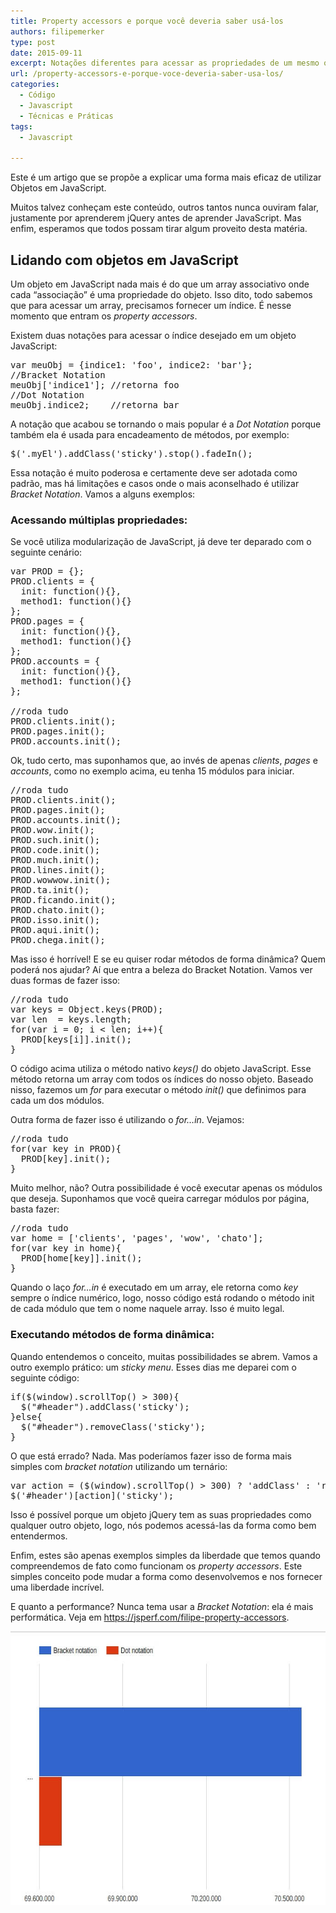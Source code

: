```yaml
---
title: Property accessors e porque você deveria saber usá-los
authors: filipemerker
type: post
date: 2015-09-11
excerpt: Notações diferentes para acessar as propriedades de um mesmo objeto em JavaScript
url: /property-accessors-e-porque-voce-deveria-saber-usa-los/
categories:
  - Código
  - Javascript
  - Técnicas e Práticas
tags:
  - Javascript

---
```

Este é um artigo que se propõe a explicar uma forma mais eficaz de utilizar Objetos em JavaScript.

Muitos talvez conheçam este conteúdo, outros tantos nunca ouviram falar, justamente por aprenderem jQuery antes de aprender JavaScript. Mas enfim, esperamos que todos possam tirar algum proveito desta matéria.

## Lidando com objetos em JavaScript

Um objeto em JavaScript nada mais é do que um array associativo onde cada &#8220;associação&#8221; é uma propriedade do objeto. Isso dito, todo sabemos que para acessar um array, precisamos fornecer um índice. É nesse momento que entram os _property accessors_.

Existem duas notações para acessar o índice desejado em um objeto JavaScript:

<pre class="lang-javascript">var meuObj = {indice1: 'foo', indice2: 'bar'};
//Bracket Notation
meuObj['indice1']; //retorna foo
//Dot Notation
meuObj.indice2;    //retorna bar
</pre>

A notação que acabou se tornando o mais popular é a _Dot Notation_ porque também ela é usada para encadeamento de métodos, por exemplo:

<pre class="lang-javascript">$('.myEl').addClass('sticky').stop().fadeIn();
</pre>

Essa notação é muito poderosa e certamente deve ser adotada como padrão, mas há limitações e casos onde o mais aconselhado é utilizar _Bracket Notation_. Vamos a alguns exemplos:

### Acessando múltiplas propriedades:

Se você utiliza modularização de JavaScript, já deve ter deparado com o seguinte cenário:

<pre class="lang-javascript">var PROD = {};
PROD.clients = {
  init: function(){},
  method1: function(){}
};
PROD.pages = {
  init: function(){},
  method1: function(){}
};
PROD.accounts = {
  init: function(){},
  method1: function(){}
};

//roda tudo
PROD.clients.init();
PROD.pages.init();
PROD.accounts.init();
</pre>

Ok, tudo certo, mas suponhamos que, ao invés de apenas _clients_, _pages_ e _accounts_, como no exemplo acima, eu tenha 15 módulos para iniciar.

<pre class="lang-javascript">//roda tudo
PROD.clients.init();
PROD.pages.init();
PROD.accounts.init();
PROD.wow.init();
PROD.such.init();
PROD.code.init();
PROD.much.init();
PROD.lines.init();
PROD.wowwow.init();
PROD.ta.init();
PROD.ficando.init();
PROD.chato.init();
PROD.isso.init();
PROD.aqui.init();
PROD.chega.init();
</pre>

Mas isso é horrível! E se eu quiser rodar métodos de forma dinâmica? Quem poderá nos ajudar? Aí que entra a beleza do Bracket Notation. Vamos ver duas formas de fazer isso:

<pre class="lang-javascript">//roda tudo
var keys = Object.keys(PROD);
var len  = keys.length;
for(var i = 0; i &lt; len; i++){
  PROD[keys[i]].init();
}
</pre>

O código acima utiliza o método nativo _keys()_ do objeto JavaScript. Esse método retorna um array com todos os índices do nosso objeto. Baseado nisso, fazemos um _for_ para executar o método _init()_ que definimos para cada um dos módulos.

Outra forma de fazer isso é utilizando o _for&#8230;in_. Vejamos:

<pre class="lang-javascript">//roda tudo
for(var key in PROD){
  PROD[key].init();
}
</pre>

Muito melhor, não? Outra possibilidade é você executar apenas os módulos que deseja. Suponhamos que você queira carregar módulos por página, basta fazer:

<pre class="lang-javascript">//roda tudo
var home = ['clients', 'pages', 'wow', 'chato'];
for(var key in home){
  PROD[home[key]].init();
}
</pre>

Quando o laço _for&#8230;in_ é executado em um array, ele retorna como _key_ sempre o índice numérico, logo, nosso código está rodando o método init de cada módulo que tem o nome naquele array. Isso é muito legal.

### Executando métodos de forma dinâmica:

Quando entendemos o conceito, muitas possibilidades se abrem. Vamos a outro exemplo prático: um _sticky menu_. Esses dias me deparei com o seguinte código:

<pre class="lang-javascript">if($(window).scrollTop() &gt; 300){
  $("#header").addClass('sticky');
}else{
  $("#header").removeClass('sticky');
}
</pre>

O que está errado? Nada. Mas poderíamos fazer isso de forma mais simples com _bracket notation_ utilizando um ternário:

<pre class="lang-javascript">var action = ($(window).scrollTop() &gt; 300) ? 'addClass' : 'removeClass';
$('#header')[action]('sticky');
</pre>

Isso é possível porque um objeto jQuery tem as suas propriedades como qualquer outro objeto, logo, nós podemos acessá-las da forma como bem entendermos.

Enfim, estes são apenas exemplos simples da liberdade que temos quando compreendemos de fato como funcionam os _property accessors_. Este simples conceito pode mudar a forma como desenvolvemos e nos fornecer uma liberdade incrível.

E quanto a performance? Nunca tema usar a _Bracket Notation_: ela é mais performática. Veja em <a href="https://jsperf.com/filipe-property-accessors" target="_blank">https://jsperf.com/filipe-property-accessors</a>.

[<img class="alignnone wp-image-50898 size-full" src="https://raw.githubusercontent.com/diegoeis/tableless-static-images/master/2015/08/property.jpg" alt="Comparação de performance usando brackets notation" width="683" height="438" />][1]

 [1]: https://raw.githubusercontent.com/diegoeis/tableless-static-images/master/2015/08/property.jpg